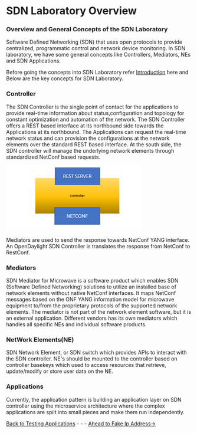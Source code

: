 # SDN Laboratory Overview

### Overview and General Concepts of the SDN Laboratory
Software Defined Networking (SDN) that uses open protocols to provide centralized, programmatic control and network device monitoring. In SDN laboratory, we have some general concepts like Controllers, Mediators, NEs and SDN Applications.

Before going the concepts into SDN Laboratory refer [Introduction](../../../../Introduction/Introduction.md) here and Below are the key concepts for SDN Laboratory.

### Controller
The SDN Controller is the single point of contact for the applications to provide real-time information about status,configuration and topology for constant optimization and automation of the network. The SDN Controller offers a REST based interface at its northbound side towards the Applications at its northbound. The Applications can request the real-time network status and can provision the configurations at the network elements over the standard REST based interface. At the south side, the SDN controller will manage the underlying network elements through standardized NetConf based requests.

![NorthSouthController](./Images/Capture.PNG)

Mediators are used to send the response towards NetConf YANG interface. An OpenDaylight SDN Controller is translates the response from NetConf to RestConf.

### Mediators
SDN Mediator for Microwave is a software product which enables SDN (Software Defined Networking) solutions to utilize an installed base of network elements without native NetConf interfaces. It maps NetConf messages based on the ONF YANG information model for microwave equipment to/from the proprietary protocols of the supported network elements. The mediator is not part of the network element software, but it is an external application. Different vendors has its own mediators which handles all specific NEs and individual software products.

### NetWork Elements(NE)

SDN Network Element, or SDN switch which provides APIs to interact with the SDN controller. NE's should be mounted to the controller based on controller basekeys which used to access resources that retrieve, update/modify or store user data on the NE.

### Applications

Currently, the application pattern is building an application layer on SDN controller using the microservice architecture where the complex applications are spilt into small pieces and make them run independently. 


[Back to Testing Applications](../../../TestingApplications.md) - - - [Ahead to Fake Ip Address->](../IpAddresses/IpAddresses.md)
